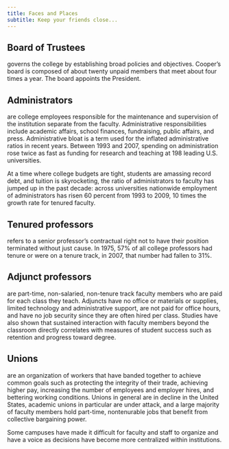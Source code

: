 ```yaml
---
title: Faces and Places
subtitle: Keep your friends close...
---
```


## Board of Trustees

governs the college by establishing broad policies and objectives. Cooper’s board is composed of about twenty unpaid members that meet about four times a year. The board appoints the President.

## Administrators

are college employees responsible for the maintenance and supervision of the institution separate from the faculty. Administrative responsibilities include academic affairs, school finances, fundraising, public affairs, and press.
Administrative bloat is a term used for the inflated administrative ratios in recent years. Between 1993 and 2007, spending on administration rose twice as fast as funding for research and teaching at 198 leading U.S. universities. 

At a time where college budgets are tight, students are amassing record debt, and tuition is skyrocketing, the ratio of administrators to faculty has jumped up  in the past decade: across universities nationwide employment of administrators has risen 60 percent from 1993 to 2009, 10 times the growth rate for tenured faculty.  

## Tenured professors

refers to a senior professor’s contractual right not to have their position terminated without just cause. In 1975, 57% of all college professors had tenure or were on a tenure track, in 2007, that number had fallen to 31%.

## Adjunct professors

are part-time, non-salaried, non-tenure track faculty members who are paid for each class they teach. Adjuncts have no office or materials or supplies, limited technology and administrative support, are not paid for office hours, and have no job security since they are often hired per class. Studies have also shown that sustained interaction with faculty members beyond the classroom directly correlates with measures of student success such as retention and progress toward degree. 

## Unions 

are an organization of workers that have banded together to achieve common goals such as protecting the integrity of their trade, achieving higher pay, increasing the number of employees and employer hires, and bettering working conditions. Unions in general are in decline in the United States, academic unions in particular are under attack, and a large majority of faculty members hold part-time, nontenurable jobs that benefit from collective bargaining power.

Some campuses have made it difficult for faculty and staff to organize and have a voice as decisions have become more centralized within institutions.